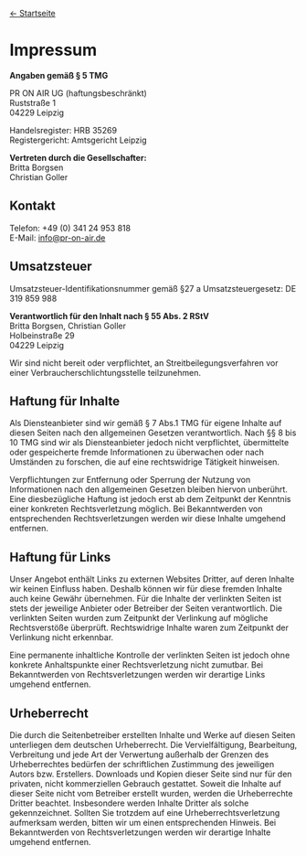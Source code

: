 ---
---

[← Startseite](/)

# Impressum

**Angaben gem&auml;&szlig; &sect; 5 TMG**
 
PR ON AIR UG (haftungsbeschr&auml;nkt)<br>
Ruststraße 1<br>
04229 Leipzig
 
Handelsregister: HRB 35269<br>
Registergericht: Amtsgericht Leipzig
 
**Vertreten durch die Gesellschafter:**<br>
Britta Borgsen<br>
Christian Goller
 
## Kontakt
 
Telefon: +49 (0) 341 24 953 818<br>
E-Mail: info@pr-on-air.de
 
## Umsatzsteuer

Umsatzsteuer-Identifikationsnummer gem&auml;&szlig; &sect;27 a Umsatzsteuergesetz:
DE 319 859 988
 
**Verantwortlich f&uuml;r den Inhalt nach &sect; 55 Abs. 2 RStV**<br>
Britta Borgsen, Christian Goller<br>
Holbeinstra&szlig;e 29<br>
04229 Leipzig
 
Wir sind nicht bereit oder verpflichtet, an Streitbeilegungsverfahren vor einer Verbraucherschlichtungsstelle teilzunehmen.
 
## Haftung f&uuml;r Inhalte
 
Als Diensteanbieter sind wir gem&auml;&szlig; &sect; 7 Abs.1 TMG f&uuml;r eigene Inhalte auf diesen Seiten nach den allgemeinen Gesetzen verantwortlich. Nach
&sect;&sect; 8 bis 10 TMG sind wir als Diensteanbieter jedoch nicht verpflichtet, &uuml;bermittelte oder gespeicherte fremde Informationen zu &uuml;berwachen
oder nach Umst&auml;nden zu forschen, die auf eine rechtswidrige T&auml;tigkeit hinweisen.
 
Verpflichtungen zur Entfernung oder Sperrung der Nutzung von Informationen nach den allgemeinen Gesetzen bleiben hiervon unber&uuml;hrt. Eine
diesbez&uuml;gliche Haftung ist jedoch erst ab dem Zeitpunkt der Kenntnis einer konkreten Rechtsverletzung m&ouml;glich. Bei Bekanntwerden von entsprechenden
Rechtsverletzungen werden wir diese Inhalte umgehend entfernen.
 
## Haftung f&uuml;r Links
 
Unser Angebot enth&auml;lt Links zu externen Websites Dritter, auf deren Inhalte wir keinen Einfluss haben. Deshalb k&ouml;nnen wir f&uuml;r diese fremden
Inhalte auch keine Gew&auml;hr &uuml;bernehmen. F&uuml;r die Inhalte der verlinkten Seiten ist stets der jeweilige Anbieter oder Betreiber der Seiten
verantwortlich. Die verlinkten Seiten wurden zum Zeitpunkt der Verlinkung auf m&ouml;gliche Rechtsverst&ouml;&szlig;e &uuml;berpr&uuml;ft. Rechtswidrige Inhalte
waren zum Zeitpunkt der Verlinkung nicht erkennbar.
 
Eine permanente inhaltliche Kontrolle der verlinkten Seiten ist jedoch ohne konkrete Anhaltspunkte einer Rechtsverletzung nicht zumutbar. Bei Bekanntwerden von
Rechtsverletzungen werden wir derartige Links umgehend entfernen.

## Urheberrecht
 
Die durch die Seitenbetreiber erstellten Inhalte und Werke auf diesen Seiten unterliegen dem deutschen Urheberrecht. Die Vervielf&auml;ltigung, Bearbeitung,
Verbreitung und jede Art der Verwertung au&szlig;erhalb der Grenzen des Urheberrechtes bed&uuml;rfen der schriftlichen Zustimmung des jeweiligen Autors bzw.
Erstellers. Downloads und Kopien dieser Seite sind nur f&uuml;r den privaten, nicht kommerziellen Gebrauch gestattet. Soweit die Inhalte auf dieser Seite nicht
vom Betreiber erstellt wurden, werden die Urheberrechte Dritter beachtet. Insbesondere werden Inhalte Dritter als solche gekennzeichnet. Sollten Sie trotzdem
auf eine Urheberrechtsverletzung aufmerksam werden, bitten wir um einen entsprechenden Hinweis. Bei Bekanntwerden von Rechtsverletzungen werden wir derartige
Inhalte umgehend entfernen.
